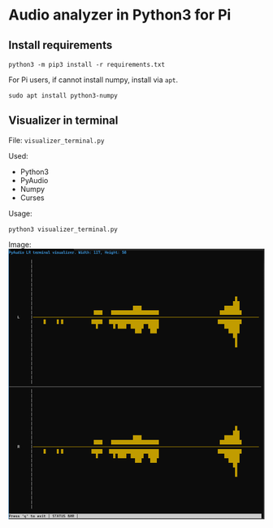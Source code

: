 # Audio analyzer in Python3 for Pi


## Install requirements
```
python3 -m pip3 install -r requirements.txt

```

For Pi users, if cannot install numpy, install via `apt`.

```
sudo apt install python3-numpy
```


## Visualizer in terminal
File: `visualizer_terminal.py`

Used:
- Python3
- PyAudio
- Numpy
- Curses

Usage:
```
python3 visualizer_terminal.py
```

Image:
![Audio visualizer in terminal](assets/images/visualizer_terminal.png)
